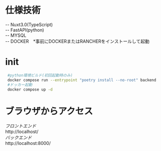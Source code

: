 # 仕様技術
 -- Nuxt3.0(TypeScript)  
 -- FastAPI(python)  
 -- MYSQL  
 -- DOCKER　*事前にDOCKERまたはRANCHERをインストールして起動

# init
 ``` bash
  #python環境ビルド(初回起動時のみ)
  docker compose run --entrypoint "poetry install --no-root" backend
  #ドッカー起動
  docker compose up -d
 ```
  
# ブラウザからアクセス
 *フロントエンド*  
  http://localhost/  
 *バックエンド*  
  http://localhost:8000/  
